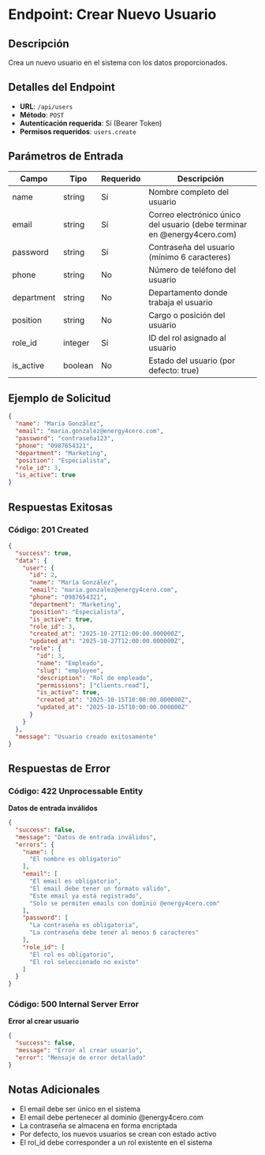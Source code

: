# Endpoint: Crear Nuevo Usuario

## Descripción
Crea un nuevo usuario en el sistema con los datos proporcionados.

## Detalles del Endpoint
- **URL**: `/api/users`
- **Método**: `POST`
- **Autenticación requerida**: Sí (Bearer Token)
- **Permisos requeridos**: `users.create`

## Parámetros de Entrada

| Campo | Tipo | Requerido | Descripción |
|-------|------|-----------|-------------|
| name | string | Sí | Nombre completo del usuario |
| email | string | Sí | Correo electrónico único del usuario (debe terminar en @energy4cero.com) |
| password | string | Sí | Contraseña del usuario (mínimo 6 caracteres) |
| phone | string | No | Número de teléfono del usuario |
| department | string | No | Departamento donde trabaja el usuario |
| position | string | No | Cargo o posición del usuario |
| role_id | integer | Sí | ID del rol asignado al usuario |
| is_active | boolean | No | Estado del usuario (por defecto: true) |

## Ejemplo de Solicitud
```json
{
  "name": "María González",
  "email": "maria.gonzalez@energy4cero.com",
  "password": "contraseña123",
  "phone": "0987654321",
  "department": "Marketing",
  "position": "Especialista",
  "role_id": 3,
  "is_active": true
}
```

## Respuestas Exitosas

### Código: 201 Created
```json
{
  "success": true,
  "data": {
    "user": {
      "id": 2,
      "name": "María González",
      "email": "maria.gonzalez@energy4cero.com",
      "phone": "0987654321",
      "department": "Marketing",
      "position": "Especialista",
      "is_active": true,
      "role_id": 3,
      "created_at": "2025-10-27T12:00:00.000000Z",
      "updated_at": "2025-10-27T12:00:00.000000Z",
      "role": {
        "id": 3,
        "name": "Empleado",
        "slug": "employee",
        "description": "Rol de empleado",
        "permissions": ["clients.read"],
        "is_active": true,
        "created_at": "2025-10-15T10:00:00.000000Z",
        "updated_at": "2025-10-15T10:00:00.000000Z"
      }
    }
  },
  "message": "Usuario creado exitosamente"
}
```

## Respuestas de Error

### Código: 422 Unprocessable Entity
**Datos de entrada inválidos**
```json
{
  "success": false,
  "message": "Datos de entrada inválidos",
  "errors": {
    "name": [
      "El nombre es obligatorio"
    ],
    "email": [
      "El email es obligatorio",
      "El email debe tener un formato válido",
      "Este email ya está registrado",
      "Solo se permiten emails con dominio @energy4cero.com"
    ],
    "password": [
      "La contraseña es obligatoria",
      "La contraseña debe tener al menos 6 caracteres"
    ],
    "role_id": [
      "El rol es obligatorio",
      "El rol seleccionado no existe"
    ]
  }
}
```

### Código: 500 Internal Server Error
**Error al crear usuario**
```json
{
  "success": false,
  "message": "Error al crear usuario",
  "error": "Mensaje de error detallado"
}
```

## Notas Adicionales
- El email debe ser único en el sistema
- El email debe pertenecer al dominio @energy4cero.com
- La contraseña se almacena en forma encriptada
- Por defecto, los nuevos usuarios se crean con estado activo
- El rol_id debe corresponder a un rol existente en el sistema
